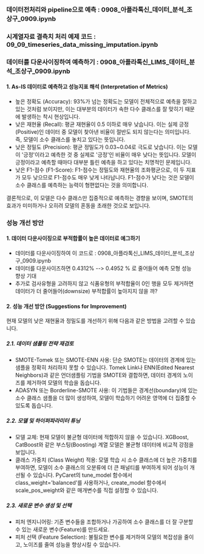 
### 데이터전처리와 pipeline으로 예측 : 0908_아플라톡신_데이터_분석_조상구_0909.ipynb
### 시계열자료 결측치 처리 예제 코드 : 09_09_timeseries_data_missing_imputation.ipynb
### 데이터를 다운사이징하여 예측하기 : 0908_아플라톡신_LIMS_데이터_분석_조상구_0909.ipynb



#### 1. As-IS 데이터로 예측하고 성능지표 해석 (Interpretation of Metrics)
- 높은 정확도 (Accuracy): 93%가 넘는 정확도는 모델이 전체적으로 예측을 잘하고 있는 것처럼 보이지만, 이는 대부분의 데이터가 속한 다수 클래스를 잘 맞히기 때문에 발생하는 착시 현상입니다.
- 낮은 재현율 (Recall): 평균 재현율이 0.5 이하로 매우 낮습니다. 이는 실제 긍정(Positive)인 데이터 중 모델이 찾아낸 비율이 절반도 되지 않는다는 의미입니다. 즉, 모델이 소수 클래스를 놓치고 있다는 뜻입니다.
- 낮은 정밀도 (Precision): 평균 정밀도가 0.03~0.04로 극도로 낮습니다. 이는 모델이 '긍정'이라고 예측한 것 중 실제로 '긍정'인 비율이 매우 낮다는 뜻입니다. 모델이 긍정이라고 예측할 때마다 대부분 틀린 예측을 하고 있다는 치명적인 문제입니다.
- 낮은 F1-점수 (F1-Score): F1-점수는 정밀도와 재현율의 조화평균으로, 이 두 지표가 모두 낮으므로 F1-점수도 매우 낮게 나타납니다. F1-점수가 낮다는 것은 모델이 소수 클래스를 예측하는 능력이 형편없다는 것을 의미합니다.

결론적으로, 이 모델은 다수 클래스만 집중적으로 예측하는 경향을 보이며, SMOTE의 효과가 미미하거나 오히려 모델의 혼동을 초래한 것으로 보입니다.

### 성능 개선 방안
#### 1. 데이터 다운사이징으로 부적합률이 높은 데이터로 예그하기
- 데이터를 다운사이징하여 이 코드로 : 0908_아플라톡신_LIMS_데이터_분석_조상구_0909.ipynb
- 데이터를 다운사이즈하면 0.4312% --> 0.4952 % 로 줄어들어 예측 모형 성능 향상 기대
- 추가로 검사유형을 고려하지 않고 식품유형의 부적합율이 0인 행을 모두 제거하면 데이터가 더 줄어들어(downsize) 부적합률이 높아지지 않을 까?

#### 2. 성능 개선 방안 (Suggestions for Improvement)
현재 모델의 낮은 재현율과 정밀도를 개선하기 위해 다음과 같은 방법을 고려할 수 있습니다.

##### 2.1. 데이터 샘플링 전략 재검토
- SMOTE-Tomek 또는 SMOTE-ENN 사용: 단순 SMOTE는 데이터의 경계에 있는 샘플을 정확히 처리하지 못할 수 있습니다. Tomek Link나 ENN(Edited Nearest Neighbors)과 같은 언더샘플링 기법을 SMOTE와 결합하면, 데이터 경계의 노이즈를 제거하여 모델의 학습을 돕습니다.
- ADASYN 또는 Borderline-SMOTE 사용: 이 기법들은 경계선(boundary)에 있는 소수 클래스 샘플을 더 많이 생성하여, 모델이 학습하기 어려운 영역에 더 집중할 수 있도록 돕습니다.

##### 2.2. 모델 및 하이퍼파라미터 튜닝
- 모델 교체: 현재 모델이 불균형 데이터에 적합하지 않을 수 있습니다. XGBoost, CatBoost와 같은 부스팅(Boosting) 계열 모델은 불균형 데이터에 비교적 강점을 보입니다.
- 클래스 가중치 (Class Weight) 적용: 모델 학습 시 소수 클래스에 더 높은 가중치를 부여하면, 모델이 소수 클래스의 오분류에 더 큰 패널티를 부여하게 되어 성능이 개선될 수 있습니다.  PyCaret의 tune_model 함수에서 class_weight='balanced'를 사용하거나, create_model 함수에서 scale_pos_weight와 같은 매개변수를 직접 설정할 수 있습니다.

##### 2.3. 새로운 변수 생성 및 선택
- 피처 엔지니어링: 기존 변수들을 조합하거나 가공하여 소수 클래스를 더 잘 구분할 수 있는 새로운 변수(Feature)를 만드세요.
- 피처 선택 (Feature Selection): 불필요한 변수를 제거하여 모델의 복잡성을 줄이고, 노이즈를 줄여 성능을 향상시킬 수 있습니다.
